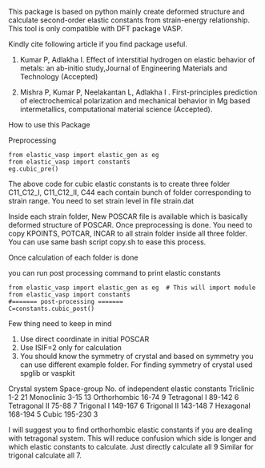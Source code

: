 This package is based on python mainly create deformed structure and calculate second-order elastic constants from strain-energy relationship. This tool is only compatible with DFT package VASP.

Kindly cite following article if you find package useful. 

1. Kumar P, Adlakha I. Effect of interstitial hydrogen on elastic behavior of metals: an ab-initio study,Journal of Engineering Materials and Technology  (Accepted) 

2. Mishra P, Kumar P, Neelakantan L, Adlakha I . First-principles prediction of electrochemical polarization and mechanical behavior in Mg based intermetallics, computational material science (Accepted).




How to use this Package

Preprocessing
```
from elastic_vasp import elastic_gen as eg 
from elastic_vasp import constants 
eg.cubic_pre() 
```
The above code for cubic elastic constants is to create three folder C11_C12_I, C11_C12_II, C44 each contain bunch of folder corresponding to strain range. You need to set strain level in file strain.dat

Inside each strain folder, New POSCAR file is available which is basically deformed structure of POSCAR. Once preprocessing is done. You need to copy KPOINTS, POTCAR, INCAR to all strain folder inside all three folder. You can use same bash script copy.sh to ease this process.

Once calculation of each folder is done

you can run post processing command to print elastic constants

```
from elastic_vasp import elastic_gen as eg  # This will import module
from elastic_vasp import constants 
#======= post-processing =======
C=constants.cubic_post() 
```
Few thing need to keep in mind
1. Use direct coordinate in initial POSCAR
2. Use ISIF=2 only for calculation
3. You should know the symmetry of crystal and based on symmetry you can use different example folder. For finding symmetry of crystal used spglib or vaspkit

Crystal system Space-group No. of independent elastic constants
Triclinic 	     1-2 			21
Monoclinic	     3-15			13
Orthorhombic	     16-74			9
Tetragonal I	     89-142			6
Tetragonal II	     75-88			7
Trigonal I	     149-167			6
Trigonal II	     143-148			7
Hexagonal	     168-194			5
Cubic		     195-230			3

I will suggest you to find orthorhombic elastic constants if you are dealing with tetragonal system. This will reduce confusion which side is longer and which elastic constants to calculate. Just directly calculate all 9
Similar for trigonal calculate all 7.


 
